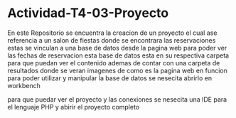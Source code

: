 # Actividad-T4-03-Proyecto
En este Repositorio se encuentra la creacion de un proyecto el cual ase referencia a un salon de fiestas donde se encontrara
las reservaciones estas se vinculan a una base de datos desde la pagina web para poder ver las fechas de reservacion 
esta base de datos esta en su respectiva carpeta para que puedan ver el contenido 
ademas de contar con una carpeta de resultados donde se veran imagenes de como es la pagina web en funcion
para poder utilizar y manipular la base de datos se nesecita abrirlo en workbench

para que puedar ver el proyecto y las conexiones 
se nesecita una IDE para el lenguaje PHP y abirir el proyecto completo
